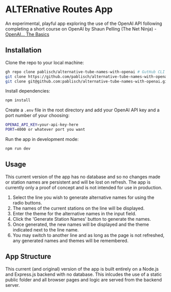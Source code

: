# ALTERnative Routes App

An experimental, playful app exploring the use of the OpenAI API following completing a short course on OpenAI by Shaun Pelling (The Net Ninja) - [OpenAI... The Basics](https://www.youtube.com/playlist?list=PL4cUxeGkcC9ipdXMDVcGimIVMG_Z6-Vsu)

## Installation

Clone the repo to your local machine:
```bash
gh repo clone pablisch/alternative-tube-names-with-openai # GutHub CLI
git clone https://github.com/pablisch/alternative-tube-names-with-openai.git # HTTPS
git clone git@github.com:pablisch/alternative-tube-names-with-openai.git # SSH
```
Install dependencies:
```bash
npm install
```
Create a `.env` file in the root directory and add your OpenAI API key and a port number of your choosing:
```bash
OPENAI_API_KEY=your-api-key-here
PORT=4000 or whatever port you want
```
Run the app in development mode:
```bash
npm run dev
```

## Usage
This current version of the app has no database and so no changes made or station names are persistent and will be lost on refresh. The app is currently only a proof of concept and is not intended for use in production.

1. Select the line you wish to generate alternative names for using the radio buttons.
2. The names of the current stations on the line will be displayed.
3. Enter the theme for the alternative names in the input field.
4. Click the 'Generate Station Names' button to generate the names.
5. Once generated, the new names will be displayed and the theme indicated next to the line name.
6. You may switch to another line and as long as the page is not refreshed, any generated names and themes will be remembered.

## App Structure
This current (and original) version of the app is built entirely on a Node.js and Express.js backend with no database. 
This inlcudes the use of a static public folder and all browser pages and logic are served from the backend server.
